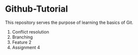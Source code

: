 # Github-Tutorial

This repository serves the purpose of learning the basics of Git.


1. Conflict resolution
2. Branching
3. Feature 2
4. Assignment 4